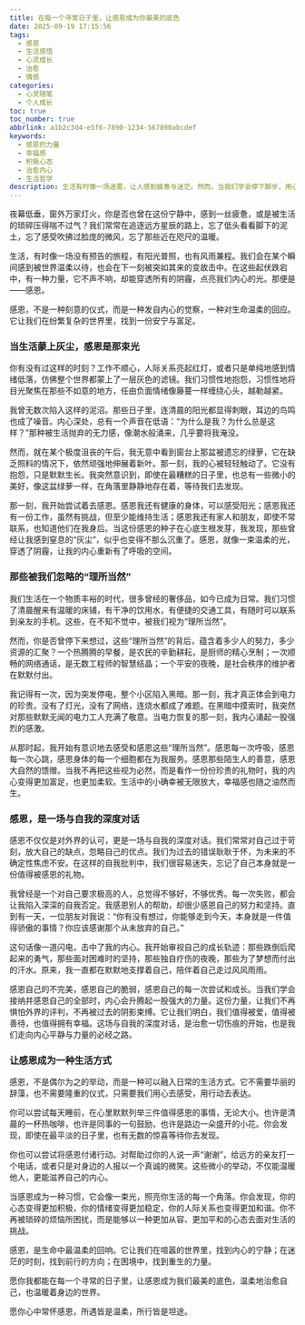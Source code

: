 ```yaml
---
title: 在每一个寻常日子里，让感恩成为你最美的底色
date: 2025-09-19 17:15:56
tags:
  - 感恩
  - 生活感悟
  - 心灵成长
  - 治愈
  - 情感
categories:
  - 心灵随笔
  - 个人成长
toc: true
toc_number: true
abbrlink: a1b2c3d4-e5f6-7890-1234-567890abcdef
keywords:
  - 感恩的力量
  - 幸福感
  - 积极心态
  - 治愈内心
  - 生活哲学
description: 生活有时像一场迷雾，让人感到疲惫与迷茫。然而，当我们学会停下脚步，用心去感受那些微小而确切的幸福时，会发现感恩的力量足以穿透阴霾，点亮我们内心的光。这篇文章，将带你一同探索感恩的真谛，感受它如何温柔地治愈我们，并成为我们生命中最坚实的底色。
---
```


夜幕低垂，窗外万家灯火，你是否也曾在这份宁静中，感到一丝疲惫，或是被生活的琐碎压得喘不过气？我们常常在追逐远方星辰的路上，忘了低头看看脚下的泥土，忘了感受吹拂过脸庞的微风，忘了那些近在咫尺的温暖。

生活，有时像一场没有预告的旅程，有阳光普照，也有风雨兼程。我们会在某个瞬间感到被世界温柔以待，也会在下一刻被突如其来的变故击中。在这些起伏跌宕中，有一种力量，它不声不响，却能穿透所有的阴霾，点亮我们内心的光。那便是——感恩。

感恩，不是一种刻意的仪式，而是一种发自内心的觉察，一种对生命温柔的回应。它让我们在纷繁复杂的世界里，找到一份安宁与富足。

### 当生活蒙上灰尘，感恩是那束光

你有没有过这样的时刻？工作不顺心，人际关系亮起红灯，或者只是单纯地感到情绪低落，仿佛整个世界都蒙上了一层灰色的滤镜。我们习惯性地抱怨，习惯性地将目光聚焦在那些不如意的地方，任由负面情绪像藤蔓一样缠绕心头，越勒越紧。

我曾无数次陷入这样的泥沼。那些日子里，连清晨的阳光都显得刺眼，耳边的鸟鸣也成了噪音。内心深处，总有一个声音在低语：“为什么是我？为什么总是这样？”那种被生活抛弃的无力感，像潮水般涌来，几乎要将我淹没。

然而，就在某个极度沮丧的午后，我无意中看到窗台上那盆被遗忘的绿萝，它在缺乏照料的情况下，依然顽强地伸展着新叶。那一刻，我的心被轻轻触动了。它没有抱怨，只是默默生长。我突然意识到，即使在最糟糕的日子里，也总有一些微小的美好，像这盆绿萝一样，在角落里静静地存在着，等待我们去发现。

那一刻，我开始尝试着去感恩。感恩我还有健康的身体，可以感受阳光；感恩我还有一份工作，虽然有挑战，但至少能维持生活；感恩我还有家人和朋友，即使不常联系，也知道他们在我身后。当这份感恩的种子在心底生根发芽，我发现，那些曾经让我感到窒息的“灰尘”，似乎也变得不那么沉重了。感恩，就像一束温柔的光，穿透了阴霾，让我的内心重新有了呼吸的空间。

### 那些被我们忽略的“理所当然”

我们生活在一个物质丰裕的时代，很多曾经的奢侈品，如今已成为日常。我们习惯了清晨醒来有温暖的床铺，有干净的饮用水，有便捷的交通工具，有随时可以联系到亲友的手机。这些，在不知不觉中，被我们视为“理所当然”。

然而，你是否曾停下来想过，这些“理所当然”的背后，蕴含着多少人的努力，多少资源的汇聚？一个热腾腾的早餐，是农民的辛勤耕耘，是厨师的精心烹制；一次顺畅的网络通话，是无数工程师的智慧结晶；一个平安的夜晚，是社会秩序的维护者在默默付出。

我记得有一次，因为突发停电，整个小区陷入黑暗。那一刻，我才真正体会到电力的珍贵。没有了灯光，没有了网络，连烧水都成了难题。在黑暗中摸索时，我突然对那些默默无闻的电力工人充满了敬意。当电力恢复的那一刻，我内心涌起一股强烈的感激。

从那时起，我开始有意识地去感受和感恩这些“理所当然”。感恩每一次呼吸，感恩每一次心跳，感恩身体的每一个细胞都在为我服务。感恩那些陌生人的善意，感恩大自然的馈赠。当我不再把这些视为必然，而是看作一份份珍贵的礼物时，我的内心变得更加富足，也更加柔软。生活中的小确幸被无限放大，幸福感也随之油然而生。

### 感恩，是一场与自我的深度对话

感恩不仅仅是对外界的认可，更是一场与自我的深度对话。我们常常对自己过于苛刻，放大自己的缺点，忽略自己的优点。我们为过去的错误耿耿于怀，为未来的不确定性焦虑不安。在这样的自我批判中，我们很容易迷失，忘记了自己本身就是一份值得被感恩的礼物。

我曾经是一个对自己要求极高的人，总觉得不够好，不够优秀。每一次失败，都会让我陷入深深的自我否定。我感恩别人的帮助，却很少感恩自己的努力和坚持。直到有一天，一位朋友对我说：“你有没有想过，你能够走到今天，本身就是一件值得骄傲的事情？你应该感谢那个从未放弃的自己。”

这句话像一道闪电，击中了我的内心。我开始审视自己的成长轨迹：那些跌倒后爬起来的勇气，那些面对困难时的坚持，那些独自疗伤的夜晚，那些为了梦想而付出的汗水。原来，我一直都在默默地支撑着自己，陪伴着自己走过风风雨雨。

感恩自己的不完美，感恩自己的脆弱，感恩自己的每一次尝试和成长。当我们学会接纳并感恩自己的全部时，内心会升腾起一股强大的力量。这份力量，让我们不再惧怕外界的评判，不再被过去的阴影束缚。它让我们明白，我们值得被爱，值得被善待，也值得拥有幸福。这场与自我的深度对话，是治愈一切伤痕的开始，也是我们走向内心平静与力量的必经之路。

### 让感恩成为一种生活方式

感恩，不是偶尔为之的举动，而是一种可以融入日常的生活方式。它不需要华丽的辞藻，也不需要隆重的仪式，只需要我们用心去感受，用行动去表达。

你可以尝试每天睡前，在心里默默列举三件值得感恩的事情，无论大小。也许是清晨的一杯热咖啡，也许是同事的一句鼓励，也许是路边一朵盛开的小花。你会发现，即使在最平淡的日子里，也有无数的惊喜等待你去发现。

你也可以尝试将感恩付诸行动。对帮助过你的人说一声“谢谢”，给远方的亲友打一个电话，或者只是对身边的人报以一个真诚的微笑。这些微小的举动，不仅能温暖他人，更能滋养自己的内心。

当感恩成为一种习惯，它会像一束光，照亮你生活的每一个角落。你会发现，你的心态变得更加积极，你的情绪变得更加稳定，你的人际关系也变得更加和谐。你不再被琐碎的烦恼所困扰，而是能够以一种更加从容、更加平和的心态去面对生活的挑战。

感恩，是生命中最温柔的回响。它让我们在喧嚣的世界里，找到内心的宁静；在迷茫的时刻，找到前行的方向；在困境中，找到重生的力量。

愿你我都能在每一个寻常的日子里，让感恩成为我们最美的底色，温柔地治愈自己，也温暖着身边的世界。

愿你心中常怀感恩，所遇皆是温柔，所行皆是坦途。